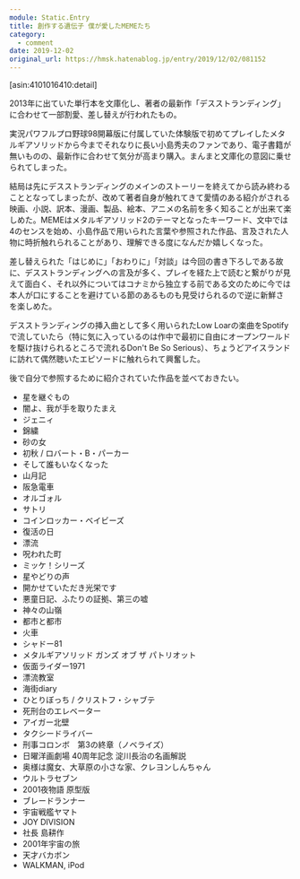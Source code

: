 ```yaml
---
module: Static.Entry
title: 創作する遺伝子 僕が愛したMEMEたち
category:
  - comment
date: 2019-12-02
original_url: https://hmsk.hatenablog.jp/entry/2019/12/02/081152
---
```


[asin:4101016410:detail]

2013年に出ていた単行本を文庫化し、著者の最新作「デスストランディング」に合わせて一部割愛、差し替えが行われたもの。

実況パワフルプロ野球98開幕版に付属していた体験版で初めてプレイしたメタルギアソリッドから今までそれなりに長い小島秀夫のファンであり、電子書籍が無いものの、最新作に合わせて気分が高まり購入。まんまと文庫化の意図に乗せられてしまった。

結局は先にデスストランディングのメインのストーリーを終えてから読み終わることとなってしまったが、改めて著者自身が触れてきて愛情のある紹介がされる映画、小説、訳本、漫画、製品、絵本、アニメの名前を多く知ることが出来て楽しめた。MEMEはメタルギアソリッド2のテーマとなったキーワード、文中では4のセンスを始め、小島作品で用いられた言葉や参照された作品、言及された人物に時折触れられることがあり、理解できる度になんだか嬉しくなった。

差し替えられた「はじめに」「おわりに」「対談」は今回の書き下ろしである故に、デスストランディングへの言及が多く、プレイを経た上で読むと繋がりが見えて面白く、それ以外についてはコナミから独立する前である文のために今では本人が口にすることを避けている節のあるものも見受けられるので逆に新鮮さを楽しめた。

デスストランディングの挿入曲として多く用いられたLow Loarの楽曲をSpotifyで流していたら（特に気に入っているのは作中で最初に自由にオープンワールドを駆け抜けられるところで流れるDon't Be So Serious）、ちょうどアイスランドに訪れて偶然聴いたエピソードに触れられて興奮した。

後で自分で参照するために紹介されていた作品を並べておきたい。

- 星を継ぐもの
- 闇よ、我が手を取りたまえ
- ジェニィ
- 錦繍
- 砂の女
- 初秋 / ロバート・B・パーカー
- そして誰もいなくなった
- 山月記
- 阪急電車
- オルゴォル
- サトリ
- コインロッカー・ベイビーズ
- 復活の日
- 漂流
- 呪われた町
- ミッケ！シリーズ
- 星やどりの声
- 開かせていただき光栄です
- 悪童日記、ふたりの証拠、第三の嘘
- 神々の山嶺
- 都市と都市
- 火車
- シャドー81
- メタルギアソリッド ガンズ オブ ザ パトリオット
- 仮面ライダー1971
- 漂流教室
- 海街diary
- ひとりぼっち / クリストフ・シャブテ
- 死刑台のエレベーター
- アイガー北壁
- タクシードライバー
- 刑事コロンボ　第3の終章（ノベライズ）
- 日曜洋画劇場 40周年記念 淀川長治の名画解説
- 奥様は魔女、大草原の小さな家、クレヨンしんちゃん
- ウルトラセブン
- 2001夜物語 原型版
- ブレードランナー
- 宇宙戦艦ヤマト
- JOY DIVISION
- 社長 島耕作
- 2001年宇宙の旅
- 天才バカボン
- WALKMAN, iPod
